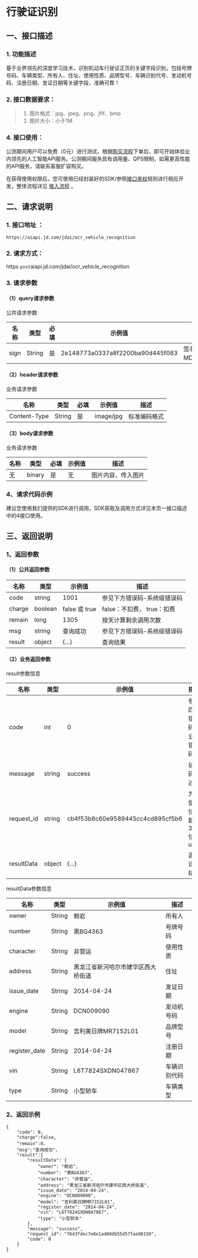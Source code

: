 # 行驶证识别

## 一、接口描述 

### 1. 功能描述  

  基于业界领先的深度学习技术，识别机动车行驶证正页的关键字段识别，包括号牌号码、车辆类型、所有人、住址、使用性质、品牌型号、车辆识别代号、发动机号码、注册日期、发证日期等关键字段，准确可靠！
  
### 2. 接口数据要求：  
> 1. 图片格式：jpg、jpeg、png、jfif、bmp
> 1. 图片大小：小于1M 

### 4. 接口使用：  

公测期间用户可以免费（0元）进行测试，根据[购买流程](http://neuhub.jd.com/ai/api/ocr/vehicle)下单后，即可开始体验业内领先的人工智能API服务。公测期间服务具有调用量、QPS限制，如需更高性能的API服务，请联系客服扩容购买。

在获得使用权限后，您可使用已经封装好的SDK/参照[接口鉴权](https://aidoc.jd.com/user/auth.html)规则进行相应开发，整体流程详见   [接入流程](https://aidoc.jd.com/user/flow.html)  。

## 二、请求说明
### 1. 接口地址 ：

```
https://aiapi.jd.com/jdai/ocr_vehicle_recognition
```
### 2. 请求方式：  
https  `post`aiapi.jd.com/jdai/ocr_vehicle_recognition
### 3. 请求参数    
#### （1）query请求参数  
公共请求参数  

名称 | 类型 | 必填 | 示例值	| 描述
------|------|-----|-----|-----
sign | String | 是 | 2e148773a0337a8f2200ba90d445f083	 | 签名，根据规则MD5(sectetkey,timestamp)， 

#### （2）header请求参数
业务请求参数

名称 | 类型 | 必填 | 示例值 | 描述
------|-----|-----|-----|-----
Content-Type | String | 是 | image/jpg | 标准编码格式

#### （3）body请求参数
业务请求参数

名称 | 类型 | 必填 | 示例值 | 描述
------|-----|-----|-----|-----
无 | binary | 是 | 无 | 图片内容，传入图片

### 4、请求代码示例
建议您使用我们提供的SDK进行调用，SDK获取及调用方式详见本页一接口描述中的4接口使用。

## 三、返回说明
### 1、返回参数
#### （1）公共返回参数  

名称 | 类型 | 示例值 | 描述
------|-----|-----|-----
code | string | 1001 | 参见下方错误码-系统级错误码
charge | boolean | false 或 true | false：不扣费， true：扣费
remain | long | 1305 | 按天计算剩余调用次数
msg | string | 查询成功 | 参见下方错误码-系统级错误码
result | object | {...} | 查询结果

#### （2）业务返回参数
result参数信息

名称 | 类型 | 示例值 | 描述
------|-----|-----|-----
code|	int|	0|	参照四、错误码-业务错误码
message|	string|	success|	状态码描述
request_id|	string|	cb4f53b8c60e9589445cc4cd895cf5b6|	为方便定位问题的32位uuid
resultData|	object|	{...}|	返回识别结果

resultData参数信息

名称 | 类型 | 示例值 | 描述
------|-----|-----|-----
owner | String | 鲍岩 | 所有人
number | String | 黑BG4363 | 号牌号码
character | String | 非营运 | 使用性质
address | String | 黑龙江省新河哈尔市建华区西大桥街道 | 住址
issue_date | String | 2014-04-24 | 发证日期
engine | String | DCN009090 | 发动机号码
model | String | 吉利美日牌MR7152L01 | 品牌型号
register_date | String | 2014-04-24 | 注册日期  
vin | String | L6T7824SXDN047867 |  车辆识别代码  
type | String | 小型轿车 | 车辆类型  

### 2、返回示例   


```
{
    "code": 0,
    "charge":false,
    "remain":0，
    "msg":"查询成功"，
    "result":{
        "resultData": {
            "owner": "鲍岩",
            "number": "黑BG4363",
            "character": "非营运",
            "address": "黑龙江省新河哈尔市建华区西大桥街道",
            "issue_date": "2014-04-24",
            "engine": "DCN009090",
            "model": "吉利美日牌MR7152L01",
            "register_date": "2014-04-24",
            "vin": "L6T7824SXDN047867",
            "type": "小型轿车"
        },
        "message": "success",
        "request_id": "7643fdec7e8e1ad80db55d57faa98150",
        "code": 0
    }
}

```

